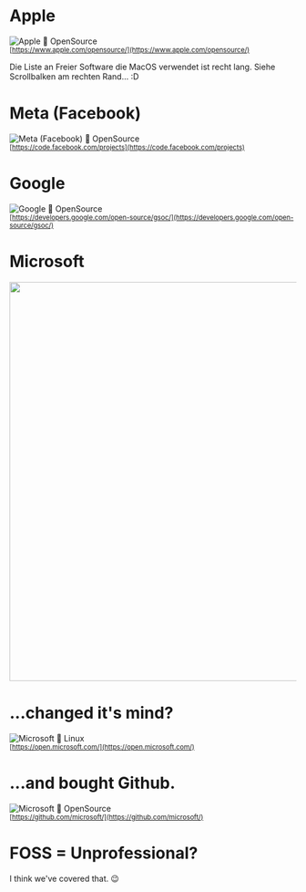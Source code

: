 # Apple

![Apple 💝️ OpenSource](../../../images/open_source/201705-apple_opensource.png)  
<small>
[https://www.apple.com/opensource/](https://www.apple.com/opensource/)
</small>

<aside class="notes">
Die Liste an Freier Software die MacOS verwendet ist recht lang.
Siehe Scrollbalken am rechten Rand... :D
</aside>


# Meta (Facebook)

![Meta (Facebook) 💝️ OpenSource](../../../images/open_source/201705-facebook_opensource.png)  
<small>
[https://code.facebook.com/projects](https://code.facebook.com/projects)
</small>


# Google

![Google 💝️ OpenSource](../../../images/open_source/2017-google_gsoc.png)  
<small>
[https://developers.google.com/open-source/gsoc/](https://developers.google.com/open-source/gsoc/)
</small>


# Microsoft

<img height="700px" src="../../../images/open_source/2016-ballmer_linux_cancer.png">


# ...changed it's mind?

![Microsoft 💝️ Linux](../../../images/open_source/MicrosoftLoveLinux.png)  
<small>
[https://open.microsoft.com/](https://open.microsoft.com/)
</small>

# ...and bought Github.

![Microsoft 💝️ OpenSource](../../../images/open_source/201705-microsoft_github_opensource-cut.png)  
<small>
[https://github.com/microsoft/](https://github.com/microsoft/)
</small>


# FOSS = Unprofessional?

I think we've covered that. 😉️


